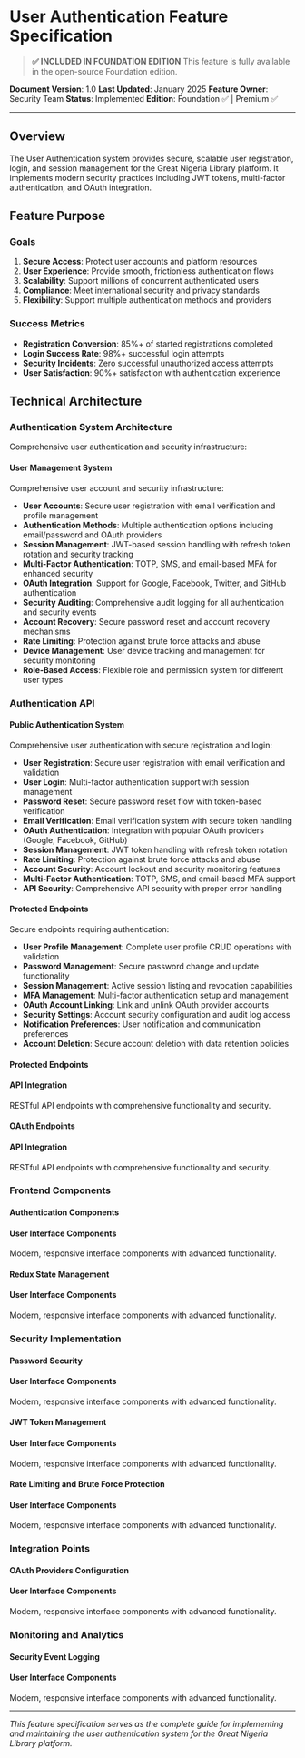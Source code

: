 # User Authentication Feature Specification

> **✅ INCLUDED IN FOUNDATION EDITION**
> This feature is fully available in the open-source Foundation edition.

**Document Version**: 1.0
**Last Updated**: January 2025
**Feature Owner**: Security Team
**Status**: Implemented
**Edition**: Foundation ✅ | Premium ✅

---

## Overview

The User Authentication system provides secure, scalable user registration, login, and session management for the Great Nigeria Library platform. It implements modern security practices including JWT tokens, multi-factor authentication, and OAuth integration.

## Feature Purpose

### Goals
1. **Secure Access**: Protect user accounts and platform resources
2. **User Experience**: Provide smooth, frictionless authentication flows
3. **Scalability**: Support millions of concurrent authenticated users
4. **Compliance**: Meet international security and privacy standards
5. **Flexibility**: Support multiple authentication methods and providers

### Success Metrics
- **Registration Conversion**: 85%+ of started registrations completed
- **Login Success Rate**: 98%+ successful login attempts
- **Security Incidents**: Zero successful unauthorized access attempts
- **User Satisfaction**: 90%+ satisfaction with authentication experience

## Technical Architecture

### Authentication System Architecture
Comprehensive user authentication and security infrastructure:
#### User Management System
Comprehensive user account and security infrastructure:

- **User Accounts**: Secure user registration with email verification and profile management
- **Authentication Methods**: Multiple authentication options including email/password and OAuth providers
- **Session Management**: JWT-based session handling with refresh token rotation and security tracking
- **Multi-Factor Authentication**: TOTP, SMS, and email-based MFA for enhanced security
- **OAuth Integration**: Support for Google, Facebook, Twitter, and GitHub authentication
- **Security Auditing**: Comprehensive audit logging for all authentication and security events
- **Account Recovery**: Secure password reset and account recovery mechanisms
- **Rate Limiting**: Protection against brute force attacks and abuse
- **Device Management**: User device tracking and management for security monitoring
- **Role-Based Access**: Flexible role and permission system for different user types

### Authentication API

#### Public Authentication System
Comprehensive user authentication with secure registration and login:

- **User Registration**: Secure user registration with email verification and validation
- **User Login**: Multi-factor authentication support with session management
- **Password Reset**: Secure password reset flow with token-based verification
- **Email Verification**: Email verification system with secure token handling
- **OAuth Authentication**: Integration with popular OAuth providers (Google, Facebook, GitHub)
- **Session Management**: JWT token handling with refresh token rotation
- **Rate Limiting**: Protection against brute force attacks and abuse
- **Account Security**: Account lockout and security monitoring features
- **Multi-Factor Authentication**: TOTP, SMS, and email-based MFA support
- **API Security**: Comprehensive API security with proper error handling

#### Protected Endpoints
Secure endpoints requiring authentication:
- **User Profile Management**: Complete user profile CRUD operations with validation
- **Password Management**: Secure password change and update functionality
- **Session Management**: Active session listing and revocation capabilities
- **MFA Management**: Multi-factor authentication setup and management
- **OAuth Account Linking**: Link and unlink OAuth provider accounts
- **Security Settings**: Account security configuration and audit log access
- **Notification Preferences**: User notification and communication preferences
- **Account Deletion**: Secure account deletion with data retention policies

#### Protected Endpoints

#### API Integration
RESTful API endpoints with comprehensive functionality and security.

#### OAuth Endpoints

#### API Integration
RESTful API endpoints with comprehensive functionality and security.

### Frontend Components

#### Authentication Components

#### User Interface Components
Modern, responsive interface components with advanced functionality.

#### Redux State Management

#### User Interface Components
Modern, responsive interface components with advanced functionality.

### Security Implementation

#### Password Security

#### User Interface Components
Modern, responsive interface components with advanced functionality.

#### JWT Token Management

#### User Interface Components
Modern, responsive interface components with advanced functionality.

#### Rate Limiting and Brute Force Protection

#### User Interface Components
Modern, responsive interface components with advanced functionality.

### Integration Points

#### OAuth Providers Configuration

#### User Interface Components
Modern, responsive interface components with advanced functionality.

### Monitoring and Analytics

#### Security Event Logging

#### User Interface Components
Modern, responsive interface components with advanced functionality.

---

*This feature specification serves as the complete guide for implementing and maintaining the user authentication system for the Great Nigeria Library platform.*
